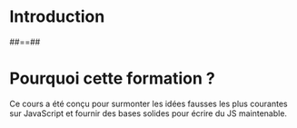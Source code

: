 <!-- .slide: class="transition" -->

# Introduction

##==##

<!-- .slide:-->

# Pourquoi cette formation ?

Ce cours a été conçu pour surmonter les idées fausses les plus courantes sur JavaScript et fournir des bases solides pour écrire du JS maintenable.
